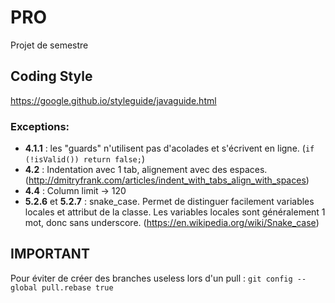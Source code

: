 # PRO
Projet de semestre

## Coding Style

https://google.github.io/styleguide/javaguide.html

### Exceptions:

 -  **4.1.1** : les "guards" n'utilisent pas d'acolades et s'écrivent en ligne. (`if (!isValid()) return false;`)
 -  **4.2** : Indentation avec 1 tab, alignement avec des espaces. (http://dmitryfrank.com/articles/indent_with_tabs_align_with_spaces)
 -  **4.4** : Column limit -> 120
 -  **5.2.6** et **5.2.7** : snake_case. Permet de distinguer facilement variables locales et attribut de la classe. Les variables locales sont généralement 1 mot, donc sans underscore. (https://en.wikipedia.org/wiki/Snake_case)

## IMPORTANT
Pour éviter de créer des branches useless lors d'un pull :
`git config --global pull.rebase true`
